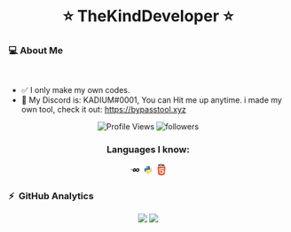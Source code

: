 ### 
<h1 align="center">⭐ TheKindDeveloper ⭐</h1>

<h3>💻 About Me</h3>

<br>

- ✅ I only make my own codes.
- 🐬 My Discord is: KADIUM#0001, You can Hit me up anytime. i made my own tool, check it out: https://bypasstool.xyz

<p align="center">
  <img src="https://api.visitorbadge.io/api/VisitorHit?user=TheKindDeveloper&countColorcountColor&countColor=%230095FF" alt="Profile Views"/>
  <img alt="followers" src="https://img.shields.io/github/followers/TheKindDeveloper?color=f429ff&style=for-the-badge&logo=github&label=Follow"/>
</p>
<h3 align="center">Languages I know:</h3>
<p align="center">
  <code><img height="20" src="https://raw.githubusercontent.com/github/explore/main/topics/go/go.png"></code>
  <code><img height="20" src="https://raw.githubusercontent.com/github/explore/main/topics/python/python.png"></code>
  <code><img height="20" src="https://raw.githubusercontent.com/github/explore/main/topics/html/html.png"></code>
<p>
  
### ⚡ &nbsp;GitHub Analytics

<p align="center">
  <img height="180em" src="https://github-readme-stats-eight-theta.vercel.app/api?username=TheKindDeveloper&show_icons=true&theme=algolia&include_all_commits=true&count_private=true"/>
  <img height="180em" src="https://github-readme-stats-eight-theta.vercel.app/api/top-langs/?username=TheKindDeveloper&layout=compact&langs_count=8&theme=algolia"/>
</p>
